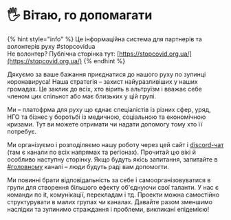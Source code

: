 # 🖐 Вітаю, го допомагати

{% hint style="info" %}
Це інформаційна система для партнерів та волонтерів руху \#stopcovidua  
Не волонтер? Публічна сторінка тут: [https://stopcovid.org.ua/](https://stopcovid.org.ua/)
{% endhint %}

Дякуємо за ваше бажання приєднатися до нашого руху по зупинці коронавируса! Наша стратегія – захист найуразливіших у наших громадах. Це заклик до всіх, хто вірить в альтруїзм і вважає себе членом цих спільнот або має близьких у цій групі.

Ми – платофрма для руху що єднає спеціалістів із різних сфер, уряд, НГО та бізнес у боротьбі із медичною, соціальною та економічною кризами. Тут ви можете отримати чи надати допомогу тому хто її потребує. 

Ми організуємо і розподіляємо нашу роботу через цей сайт і [discord-чат](https://discord.gg/VqWKqbh) \(там є канали по всіх напрямах та регіонах\). Прочитай цю вікі й особливо наступну сторінку. Якщо будуть якісь запитання, запитайте в [\#головному](https://discord.gg/MxT4axM) каналі – люди будуть раді вам допомогти.

Ми повинні брати відповідальність за себе і самоорганізовуватися в групи для створення більшого ефекту об'єднуючи свої таланти. У нас є команди по it, комунікації, перекладам і тд. Проекти можна самостійно структурувати в малих групах чи каналах. Давайте разом зменшимо наслідки та зупинимо страждання і проблеми, викликані епідемією!


